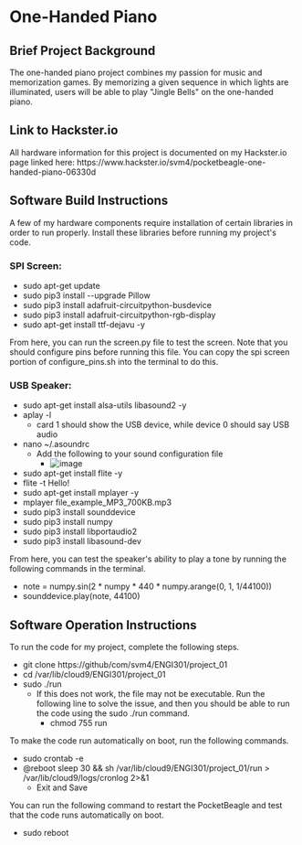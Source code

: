 <h1> One-Handed Piano </h1>
<h2> Brief Project Background </h2>
The one-handed piano project combines my passion for music and memorization games. By memorizing a given sequence in which lights are illuminated, users will be able to play "Jingle Bells" on the one-handed piano. 
<h2> Link to Hackster.io </h2>
All hardware information for this project is documented on my Hackster.io page linked here: https://www.hackster.io/svm4/pocketbeagle-one-handed-piano-06330d
<h2> Software Build Instructions </h2>
A few of my hardware components require installation of certain libraries in order to run properly. Install these libraries before running my project's code. 

<h3> SPI Screen: </h3>

- sudo apt-get update
- sudo pip3 install --upgrade Pillow
- sudo pip3 install adafruit-circuitpython-busdevice
- sudo pip3 install adafruit-circuitpython-rgb-display
- sudo apt-get install ttf-dejavu -y

From here, you can run the screen.py file to test the screen. Note that you should configure pins before running this file. You can copy the spi screen portion of configure_pins.sh into the terminal to do this. 

<h3> USB Speaker: </h3>

- sudo apt-get install alsa-utils libasound2 -y
- aplay -l
  - card 1 should show the USB device, while device 0 should say USB audio
- nano ~/.asoundrc
  - Add the following to your sound configuration file
      - ![image](https://github.com/svm4/ENGI301/assets/144633219/e0c33083-2f0f-4af5-983d-27628d1ea3e9)
- sudo apt-get install flite -y
- flite -t Hello!
- sudo apt-get install mplayer -y
- mplayer file_example_MP3_700KB.mp3
- sudo pip3 install sounddevice
- sudo pip3 install numpy
- sudo pip3 install libportaudio2
- sudo pip3 install libasound-dev

From here, you can test the speaker's ability to play a tone by running the following commands in the terminal.

- note = numpy.sin(2 * numpy * 440 * numpy.arange(0, 1, 1/44100))
- sounddevice.play(note, 44100)
  
<h2> Software Operation Instructions </h2>
To run the code for my project, complete the following steps.

- git clone https://github/com/svm4/ENGI301/project_01
- cd /var/lib/cloud9/ENGI301/project_01
- sudo ./run
  - If this does not work, the file may not be executable. Run the following line to solve the issue, and then you should be able to run the code using the sudo ./run command.
    - chmod 755 run

To make the code run automatically on boot, run the following commands.

- sudo crontab -e
- @reboot sleep 30 && sh /var/lib/cloud9/ENGI301/project_01/run  > /var/lib/cloud9/logs/cronlog 2>&1
  - Exit and Save

You can run the following command to restart the PocketBeagle and test that the code runs automatically on boot.

- sudo reboot
